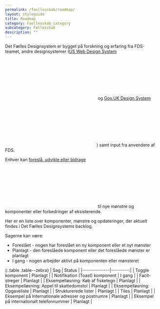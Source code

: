 ```yaml
---
permalink: /faellesskab/roadmap/
layout: styleguide
title: Roadmap
category: Faellesskab_category
subcategory: Fællesskab
description: ""
---
```



Det Fælles Designsystem er bygget på forskning og erfaring fra FDS-teamet, andre designsystemer (<a href="https://designsystem.digital.gov/" class="icon-link">US Web Design System<svg class="icon-svg" focusable="false" aria-hidden="true"><use xlink:href="#open-in-new"></use></svg></a> og <a href="https://design-system.service.gov.uk/" class="icon-link">Gov.UK Design System<svg class="icon-svg" focusable="false" aria-hidden="true"><use xlink:href="#open-in-new"></use></svg></a>) samt input fra anvendere af FDS.

Enhver kan <a href="https://github.com/detfaellesdesignsystem/dkfds-components/issues" class="icon-link" title="Opret et issue i Github eller lav en pull request, hvis du vil bidrage med kode">foreslå, udvikle eller bidrage<svg class="icon-svg" focusable="false" aria-hidden="true"><use xlink:href="#open-in-new"></use></svg></a> til nye mønstre og komponenter eller forbedringer af eksisterende.

Her er en liste over komponenter, mønstre og opdateringer, der aktuelt findes i Det Fælles Designsystems backlog.

Sagerne kan være:

- Foreslået - nogen har foreslået en ny komponent eller et nyt mønster
- Planlagt - den foreslåede komponent eller det foreslåede mønster er planlagt
- I gang - nogen arbejder aktivt på komponenten eller mønsteret

{:.table .table--zebra}
| Sag        | Status  |
|--------------|---------:|
| Toggle komponent | Planlagt |
| Notifikation (Toast) komponent | I gang |
| Facit-streger | Planlagt |
| Eksempelløsning: Køb af fisketegn | Planlagt |
| Eksempelløsning: Appel til skattedomstol | Planlagt |
| Eksempelløsning: Opgaveliste | Planlagt |
| Strukturerede lister | Planlagt |
| Tiles | Planlagt |
| Eksempel på Internationale adresser og postnumre | Planlagt |
| Eksempel på internationalt telefonnummer | Planlagt |